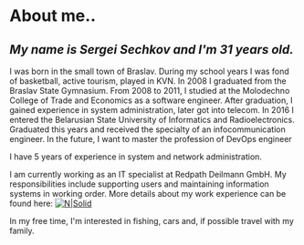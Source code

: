 # About me..
## _My name is Sergei Sechkov and I'm 31 years old._ 


I was born in the small town of Braslav.
During my school years I was fond of basketball, active tourism, played in KVN. In 2008 I graduated from the Braslav State Gymnasium. From 2008 to 2011, I studied at the Molodechno College of Trade and Economics as a software engineer. After graduation, I gained experience in system administration, later got into telecom. In 2016 I entered the Belarusian State University of Informatics and Radioelectronics. Graduated this years and received the specialty of an infocommunication engineer. In the future, I want to master the profession of DevOps engineer

I have 5 years of experience in system and network administration. 

I am currently working as an IT specialist at Redpath Deilmann GmbH. My responsibilities include supporting users and maintaining information systems in working order. 
More details about my work experience can be found here: 
[![N|Solid](https://i1.wp.com/bosshunt.ru/wp-content/uploads/2015/10/%D1%81%D0%BA%D0%B0%D1%87%D0%B0%D0%BD%D0%BD%D1%8B%D0%B5-%D1%84%D0%B0%D0%B9%D0%BB%D1%8B.png?w=446&ssl=1
)](https://www.linkedin.com/in/sergei-sechkov55b18919b/)

In my free time, I'm interested in fishing, cars and, if possible travel with my family. 































